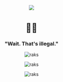 <p align="center">
  <img src="https://i.hizliresim.com/pzaap00.gif" />
</p>


<h1 align="center">🥷🏼</h1>
<h3 align="center">"Wait. That's illegal."</h3>

<p align="center"> <img src="https://komarev.com/ghpvc/?username=ilovesrc&label=Profile%20views&color=0e75b6&style=flat" alt="raks" /> </p>
<p align="center"><img src="https://github-readme-stats.vercel.app/api/top-langs?username=ilovesrc&show_icons=true&theme=onedark&locale=en&layout=compact" alt="raks" /></p>
<p align="center"><img src="https://github-readme-streak-stats.herokuapp.com/?user=ilovesrc&theme=dark" alt="raks" /></p>

